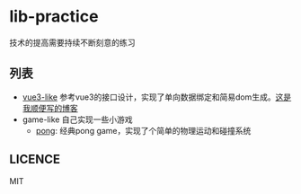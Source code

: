 # lib-practice

技术的提高需要持续不断刻意的练习

## 列表

* [vue3-like](/lib-practice/vue3-like/)
    参考vue3的接口设计，实现了单向数据绑定和简易dom生成。[这是我顺便写的博客](https://blog.kingfish404.cn/posts/2021/06/01/frontend05-vue-like.html)
* game-like
    自己实现一些小游戏
    * [pong](/lib-practice/game-like/pong/): 经典pong game，实现了个简单的物理运动和碰撞系统

## LICENCE

MIT